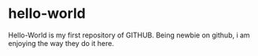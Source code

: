 # hello-world
Hello-World is my first repository of GITHUB. Being newbie on github, i am enjoying the way they do it here.
